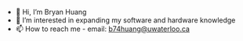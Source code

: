 - 👋 Hi, I’m Bryan Huang
- 👀 I’m interested in expanding my software and hardware knowledge
- 📫 How to reach me - email: b74huang@uwaterloo.ca 

<!---
Bryan15625/Bryan15625 is a ✨ special ✨ repository because its `README.md` (this file) appears on your GitHub profile.
You can click the Preview link to take a look at your changes.
--->
